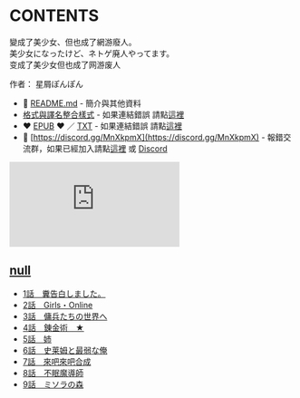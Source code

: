 # CONTENTS

變成了美少女、但也成了網游廢人。  
美少女になったけど、ネトゲ廃人やってます。  
变成了美少女但也成了网游废人  

作者： 星屑ぽんぽん  



- :closed_book: [README.md](README.md) - 簡介與其他資料
- [格式與譯名整合樣式](https://github.com/bluelovers/node-novel/blob/master/lib/locales/%E8%AE%8A%E6%88%90%E4%BA%86%E7%BE%8E%E5%B0%91%E5%A5%B3%E3%80%81%E4%BD%86%E4%B9%9F%E6%88%90%E4%BA%86%E7%B6%B2%E6%B8%B8%E5%BB%A2%E4%BA%BA%E3%80%82.ts) - 如果連結錯誤 請點[這裡](https://github.com/bluelovers/node-novel/blob/master/lib/locales/)
-  :heart: [EPUB](https://gitlab.com/demonovel/epub-txt/blob/master/syosetu/%E8%AE%8A%E6%88%90%E4%BA%86%E7%BE%8E%E5%B0%91%E5%A5%B3%E3%80%81%E4%BD%86%E4%B9%9F%E6%88%90%E4%BA%86%E7%B6%B2%E6%B8%B8%E5%BB%A2%E4%BA%BA%E3%80%82.epub) :heart:  ／ [TXT](https://gitlab.com/demonovel/epub-txt/blob/master/syosetu/out/%E8%AE%8A%E6%88%90%E4%BA%86%E7%BE%8E%E5%B0%91%E5%A5%B3%E3%80%81%E4%BD%86%E4%B9%9F%E6%88%90%E4%BA%86%E7%B6%B2%E6%B8%B8%E5%BB%A2%E4%BA%BA%E3%80%82.out.txt) - 如果連結錯誤 請點[這裡](https://gitlab.com/demonovel/epub-txt/blob/master/syosetu/syosetu)
- :mega: [https://discord.gg/MnXkpmX](https://discord.gg/MnXkpmX) - 報錯交流群，如果已經加入請點[這裡](https://discordapp.com/channels/467794087769014273/467794088285175809) 或 [Discord](https://discordapp.com/channels/@me)


![導航目錄](https://chart.apis.google.com/chart?cht=qr&chs=150x150&chl=https://gitlab.com/novel-group/txt-source/blob/master/syosetu/變成了美少女、但也成了網游廢人。/導航目錄.md "導航目錄")




## [null](00000_null)

- [1話　糞告白しました。](00000_null/00010_1%E8%A9%B1%E3%80%80%E7%B3%9E%E5%91%8A%E7%99%BD%E3%81%97%E3%81%BE%E3%81%97%E3%81%9F%E3%80%82.txt)
- [2話　Girls・Online](00000_null/00020_2%E8%A9%B1%E3%80%80Girls%E3%83%BBOnline.txt)
- [3話　傭兵たちの世界へ](00000_null/00030_3%E8%A9%B1%E3%80%80%E5%82%AD%E5%85%B5%E3%81%9F%E3%81%A1%E3%81%AE%E4%B8%96%E7%95%8C%E3%81%B8.txt)
- [4話　錬金術　★](00000_null/00040_4%E8%A9%B1%E3%80%80%E9%8C%AC%E9%87%91%E8%A1%93%E3%80%80%E2%98%85.txt)
- [5話　姉](00000_null/00050_5%E8%A9%B1%E3%80%80%E5%A7%89.txt)
- [6話　史莱姆と最弱な俺](00000_null/00060_6%E8%A9%B1%E3%80%80%E5%8F%B2%E8%8E%B1%E5%A7%86%E3%81%A8%E6%9C%80%E5%BC%B1%E3%81%AA%E4%BF%BA.txt)
- [7話　來吧來吧合成](00000_null/00070_7%E8%A9%B1%E3%80%80%E4%BE%86%E5%90%A7%E4%BE%86%E5%90%A7%E5%90%88%E6%88%90.txt)
- [8話　不眠魔導師](00000_null/00080_8%E8%A9%B1%E3%80%80%E4%B8%8D%E7%9C%A0%E9%AD%94%E5%B0%8E%E5%B8%AB.txt)
- [9話　ミソラの森](00000_null/00090_9%E8%A9%B1%E3%80%80%E3%83%9F%E3%82%BD%E3%83%A9%E3%81%AE%E6%A3%AE.txt)

